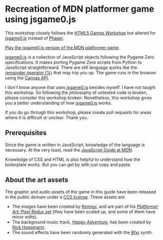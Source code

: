 # Recreation of MDN platformer game using jsgame0.js

This workshop closely follows the [HTML5 Games Workshop](https://mozdevs.github.io/html5-games-workshop/)
but altered for [jsgame0.js](https://github.com/thisarray/jsgame0) instead of [Phaser](http://phaser.io).

[Play the jsgame0.js version of the MDN platformer game](../).

[jsgame0.js](https://github.com/thisarray/jsgame0) is a collection of JavaScript objects following the Pygame Zero specifications.
It makes porting Pygame Zero scripts from Python to JavaScript straightforward.
There are still language quirks like the [remainder operator (%)](https://developer.mozilla.org/en-US/docs/Web/JavaScript/Reference/Operators/Remainder) that may trip you up.
The game runs in the browser using the [Canvas API](https://developer.mozilla.org/en-US/docs/Web/API/Canvas_API).

I don't know anyone that uses [jsgame0.js](https://github.com/thisarray/jsgame0) besides myself.
I have not taught this workshop.
So following the philosophy of untested code is broken, please consider this workshop broken.
Nonetheless, this workshop gives you a better understanding of how [jsgame0.js](https://github.com/thisarray/jsgame0) works.

If you do go through this workshop, please create pull requests for areas where it is difficult or unclear.
Thank you.

## Prerequisites

Since the game is written in JavaScript, knowledge of the language is necessary.
At the very least, read the [JavaScript Guide at MDN](https://developer.mozilla.org/en-US/docs/Learn/JavaScript).

Knowledge of CSS and HTML is also helpful to understand how the boilerplate works.
But you can get by with just copy and paste.

## About the art assets

The graphic and audio assets of the game in this guide have been released in the public domain under a [CC0 license](https://creativecommons.org/share-your-work/public-domain/cc0/).
These assets are:

- The images have been created by [Kenney](https://www.kenney.nl/), and are part of his [_Platformer Art: Pixel Redux_ set](http://opengameart.org/content/platformer-art-pixel-redux) (they have been scaled up, and some of them have minor edits).
- The background music track, [_Happy Adventure_](http://opengameart.org/content/happy-adventure-loop), has been created by [Rick Hoppmann](http://www.tinyworlds.org/).
- The sound effects have been randomly generated with the [Bfxr](http://www.bfxr.net/) synth.
